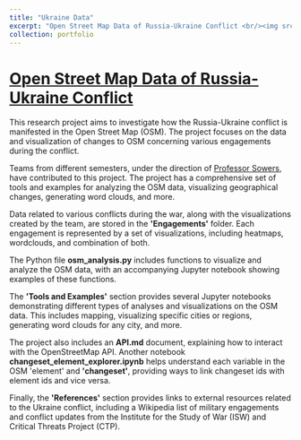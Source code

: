 ```yaml
---
title: "Ukraine Data"
excerpt: "Open Street Map Data of Russia-Ukraine Conflict <br/><img src='/images/heatmap.png'>"
collection: portfolio
---
```

__[Open Street Map Data of Russia-Ukraine Conflict](https://gitlab.engr.illinois.edu/r-sowers/ukraine-data)__ <br>
=====
This research project aims to investigate how the Russia-Ukraine conflict is manifested in the Open Street Map (OSM). The project focuses on the data and visualization of changes to OSM concerning various engagements during the conflict. <br>

Teams from different semesters, under the direction of [Professor Sowers](https://publish.illinois.edu/r-sowers/), have contributed to this project. The project has a comprehensive set of tools and examples for analyzing the OSM data, visualizing geographical changes, generating word clouds, and more.<br>

Data related to various conflicts during the war, along with the visualizations created by the team, are stored in the __'Engagements'__ folder. Each engagement is represented by a set of visualizations, including heatmaps, wordclouds, and combination of both.<br>

The Python file __osm_analysis.py__ includes functions to visualize and analyze the OSM data, with an accompanying Jupyter notebook showing examples of these functions.<br>

The __'Tools and Examples'__ section provides several Jupyter notebooks demonstrating different types of analyses and visualizations on the OSM data. This includes mapping, visualizing specific cities or regions, generating word clouds for any city, and more.<br>

The project also includes an __API.md__ document, explaining how to interact with the OpenStreetMap API. Another notebook __changeset_element_explorer.ipynb__ helps understand each variable in the OSM 'element' and __'changeset'__, providing ways to link changeset ids with element ids and vice versa.<br>

Finally, the __'References'__ section provides links to external resources related to the Ukraine conflict, including a Wikipedia list of military engagements and conflict updates from the Institute for the Study of War (ISW) and Critical Threats Project (CTP).<br>
